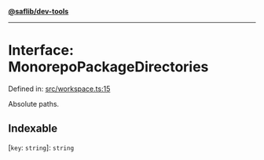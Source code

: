 [**@saflib/dev-tools**](../index.md)

***

# Interface: MonorepoPackageDirectories

Defined in: [src/workspace.ts:15](https://github.com/sderickson/saflib/blob/93787f8fa8958c7d8341f08515302a77bc550495/dev-tools/src/workspace.ts#L15)

Absolute paths.

## Indexable

\[`key`: `string`\]: `string`
